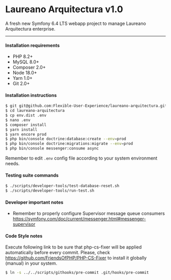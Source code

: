 Laureano Arquitectura v1.0
==========================

A fresh new Symfony 6.4 LTS webapp project to manage Laureano Arquitectura enterprise.

---

#### Installation requirements

 * PHP 8.2+
 * MySQL 8.0+
 * Composer 2.0+
 * Node 18.0+
 * Yarn 1.0+
 * Git 2.0+

#### Installation instructions

```bash
$ git git@github.com:Flexible-User-Experience/laureano-arquitectura.git
$ cd laureano-arquitectura
$ cp env.dist .env
$ nano .env
$ composer install
$ yarn install
$ yarn encore prod
$ php bin/console doctrine:database:create --env=prod
$ php bin/console doctrine:migrations:migrate --env=prod
$ php bin/console messenger:consume async
```

Remember to edit `.env` config file according to your system environment needs.

#### Testing suite commands

```bash
$ ./scripts/developer-tools/test-database-reset.sh
$ ./scripts/developer-tools/run-test.sh
```

#### Developer important notes

* Remember to properly configure Supervisor message queue consumers https://symfony.com/doc/current/messenger.html#messenger-supervisor

#### Code Style notes

Execute following link to be sure that php-cs-fixer will be applied automatically before every commit. Please, check https://github.com/FriendsOfPHP/PHP-CS-Fixer to install it globally (manual) in your system.

```bash
$ ln -s ../../scripts/githooks/pre-commit .git/hooks/pre-commit
```
